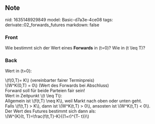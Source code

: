 ## Note
nid: 1635148929849
model: Basic-d7a3e-4ce08
tags: derivate::02_forwards_futures
markdown: false

### Front
Wie bestimmt sich der Wert eines <b>Forwards</b> in \(t=0\)? Wie in
\(t \leq T\)?

### Back
Wert in \(t=0\):
<div>
  \(f(0,T)= K\) (vereinbarter fairer Terminpreis)
</div>
<div>
  \(W^K(0,T) = 0\) (Wert des Forwards bei Abschluss)
</div>
<div>
  Forward soll für beide Parteien fair sein!
</div>
<div>
  Wert in Zeitpunkt \(t \leq T\):
</div>
<div>
  Allgemein ist \(f(t,T) \neq K\), weil Markt nach oben oder unten
  geht.
</div>
<div>
  Falls \(f(t,T) > K\), dann ist \(W^K(t,T) > 0\), ansosten
  ist \(W^K(t,T) < 0\).
</div>
<div>
  Der Wert des Futures bestimmt sich dann als:
</div>
<div>
  <div>
    \(W^{K}(t, T)=\frac{f(t,T)-K}{(1+r)^{T- t}}\)
  </div>
</div>
